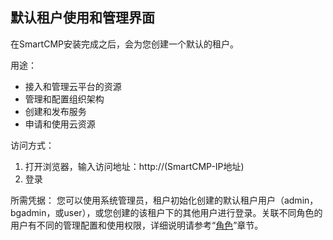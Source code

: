 

 
 ##   默认租户使用和管理界面 

在SmartCMP安装完成之后，会为您创建一个默认的租户。
 
用途：
 + 接入和管理云平台的资源
 + 管理和配置组织架构
 + 创建和发布服务
 + 申请和使用云资源

访问方式：
1. 打开浏览器，输入访问地址：http://(SmartCMP-IP地址)
2. 登录


所需凭据：
您可以使用系统管理员，租户初始化创建的默认租户用户（admin，bgadmin，或user），或您创建的该租户下的其他用户进行登录。关联不同角色的用户有不同的管理配置和使用权限，详细说明请参考“[角色](http://192.168.1.55/foundationConcepts/02组织架构/角色.html)”章节。


